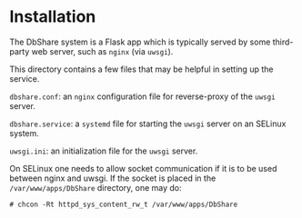 Installation
============

The DbShare system is a Flask app which is typically served by some
third-party web server, such as `nginx` (via `uwsgi`).

This directory contains a few files that may be helpful in setting up
the service.

`dbshare.conf`: an `nginx` configuration file for reverse-proxy of the
`uwsgi` server.

`dbshare.service`: a `systemd` file for starting the `uwsgi` server on
an SELinux system.

`uwsgi.ini`: an initialization file for the `uwsgi` server.

On SELinux one needs to allow socket communication if it is to be used
between nginx and uwsgi. If the socket is placed in the
`/var/www/apps/DbShare` directory, one may do:

```
# chcon -Rt httpd_sys_content_rw_t /var/www/apps/DbShare
```